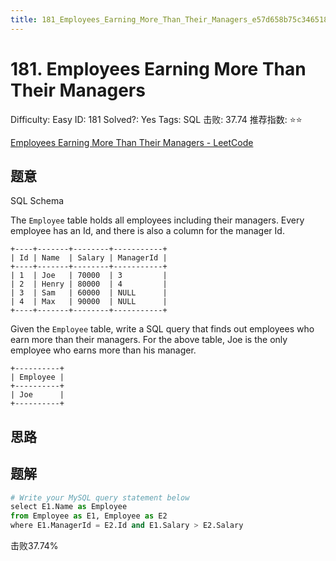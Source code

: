 ```yaml
---
title: 181_Employees_Earning_More_Than_Their_Managers_e57d658b75c3465185f3fc4d7793bcf5
---
```


# 181. Employees Earning More Than Their Managers

Difficulty: Easy
ID: 181
Solved?: Yes
Tags: SQL
击败: 37.74
推荐指数: ⭐⭐

[Employees Earning More Than Their Managers - LeetCode](https://leetcode.com/problems/employees-earning-more-than-their-managers/)

## 题意

SQL Schema

The `Employee` table holds all employees including their managers. Every employee has an Id, and there is also a column for the manager Id.

```
+----+-------+--------+-----------+
| Id | Name  | Salary | ManagerId |
+----+-------+--------+-----------+
| 1  | Joe   | 70000  | 3         |
| 2  | Henry | 80000  | 4         |
| 3  | Sam   | 60000  | NULL      |
| 4  | Max   | 90000  | NULL      |
+----+-------+--------+-----------+

```

Given the `Employee` table, write a SQL query that finds out employees who earn more than their managers. For the above table, Joe is the only employee who earns more than his manager.

```
+----------+
| Employee |
+----------+
| Joe      |
+----------+
```

## 思路

## 题解

```python
# Write your MySQL query statement below
select E1.Name as Employee
from Employee as E1, Employee as E2 
where E1.ManagerId = E2.Id and E1.Salary > E2.Salary
```

击败37.74%
